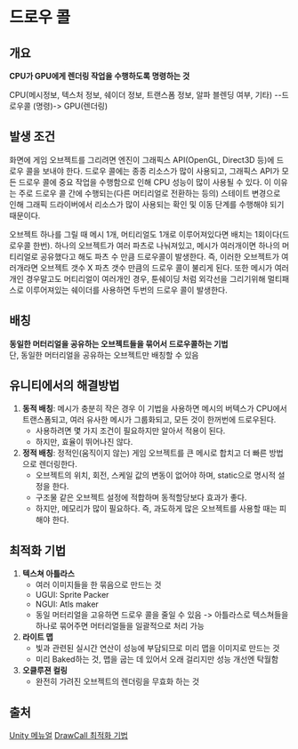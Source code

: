 # 드로우 콜

## 개요
__CPU가 GPU에게 렌더링 작업을 수행하도록 명령하는 것__

CPU(메시정보, 텍스처 정보, 쉐이더 정보, 트랜스폼 정보, 알파 블렌딩 여부, 기타) --드로우콜 (명령)-> GPU(렌더링)

## 발생 조건
화면에 게임 오브젝트를 그리려면 엔진이 그래픽스 API(OpenGL, Direct3D 등)에 드로우 콜을 보내야 한다. 드로우 콜에는 종종 리소스가 많이 사용되고, 그래픽스 API가 모든 드로우 콜에 중요 작업을 수행함으로 인해 CPU 성능이 많이 사용될 수 있다. 이 이유는 주로 드로우 콜 간에 수행되는(다른 머티리얼로 전환하는 등의) 스테이트 변경으로 인해 그래픽 드라이버에서 리소스가 많이 사용되는 확인 및 이동 단계를 수행해야 되기 때문이다.

오브젝트 하나를 그릴 때 메시 1개, 머티리얼도 1개로 이루어져있다면 배치는 1회이다(드로우콜 한번). 하나의 오브젝트가 여러 파츠로 나눠져있고, 메시가 여러개이면 하나의 머티리얼로 공유했다고 해도 파츠 수 만큼 드로우콜이 발생한다. 즉, 이러한 오브젝트가 여러개라면 오브젝트 갯수 X 파츠 갯수 만큼의 드로우 콜이 불리게 된다. 또한 메시가 여러개인 경우말고도 머티리얼이 여러개인 경우, 툰쉐이딩 처럼 외각선을 그리기위해 멀티패스로 이루어져있는 쉐이더를 사용하면 두번의 드로우 콜이 발생한다.

## 배칭
__동일한 머터리얼을 공유하는 오브젝트들을 묶어서 드로우콜하는 기법__  
단, 동일한 머터리얼을 공유하는 오브젝트만 배칭할 수 있음

## 유니티에서의 해결방법
1. __동적 배칭__: 메시가 충분히 작은 경우 이 기법을 사용하면 메시의 버텍스가 CPU에서 트랜스폼되고, 여러 유사한 메시가 그룹화되고, 모든 것이 한꺼번에 드로우된다.
    - 사용하려면 몇 가지 조건이 필요하지만 알아서 적용이 된다.
    - 하지만, 효율이 뛰어나진 않다.
2. __정적 배칭__: 정적인(움직이지 않는) 게임 오브젝트를 큰 메시로 합치고 더 빠른 방법으로 렌더링한다.
    - 오브젝트의 위치, 회전, 스케일 값의 변동이 없어야 하며, static으로 명시적 설정을 한다.
    - 구조물 같은 오브젝트 설정에 적합하며 동적할당보다 효과가 좋다.
    - 하지만, 메모리가 많이 필요하다. 즉, 과도하게 많은 오브젝트를 사용할 때는 피해야 한다.

## 최적화 기법
1. __텍스쳐 아틀라스__
    - 여러 이미지들을 한 묶음으로 만드는 것
    - UGUI: Sprite Packer
    - NGUI: Atls maker
    - 동일 머터리얼을 고유하면 드로우 콜을 줄일 수 있음 -> 아틀라스로 텍스쳐들을 하나로 묶어주면 머터리얼들을 일괄적으로 처리 가능
2. __라이트 맵__
    - 빛과 관련된 실시간 연산이 성능에 부담되므로 미리 맵을 이미지로 만드는 것
    - 미리 Baked하는 것, 맵을 굽는 데 있어서 오래 걸리지만 성능 개선엔 탁월함
3. __오클루젼 컬링__
    - 완전히 가려진 오브젝트의 렌더링을 무효화 하는 것
    
## 출처

[Unity 메뉴얼](https://docs.unity3d.com/kr/2019.4/Manual/DrawCallBatching.html)
[DrawCall 최적화 기법](https://blog.naver.com/PostView.nhn?blogId=sabotduke&logNo=220794695469)
